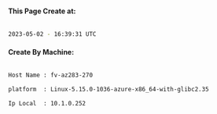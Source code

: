 
   
#### This Page Create at:

```bash

2023-05-02 - 16:39:31 UTC

```

#### Create By Machine:

```bash

Host Name : fv-az283-270

platform  : Linux-5.15.0-1036-azure-x86_64-with-glibc2.35

Ip Local  : 10.1.0.252

```

